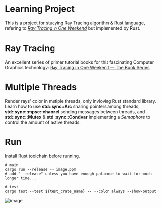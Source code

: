 # Learning Project

This is a project for studying Ray Tracing algorithm & Rust language, refering to [_Ray Tracing in One Weekend_](https://raytracing.github.io/books/RayTracingInOneWeekend.html) but implemented by Rust.

# Ray Tracing

An excellent series of primer tutorial books for this fascinating Computer Graphics technology: [Ray Tracing in One Weekend — The Book Series](https://raytracing.github.io/)

# Multiple Threads

Render rays' color in mutiple threads, only invloving Rust standard library.
Learn how to use **std::sync::Arc** sharing pointers among threads, **std::sync::mpsc::channel** sending messages between threads, and **std::sync::Mutex** & **std::sync::Condvar** implementing a *Semaphore* to control the amount of active threads.

# Run

Install Rust toolchain before running.

```shell
# main
cargo run --release -- image.ppm
# add "--release" unless you have enough patience to wait for much longer time...

# test
cargo test --test ${test_crate_name} -- --color always --show-output
```

![image](https://user-images.githubusercontent.com/31197208/170239680-b4f41d38-4b29-43fc-b182-64ff1cf54782.png)
